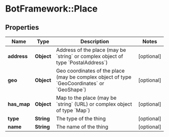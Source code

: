 # BotFramework::Place

## Properties
Name | Type | Description | Notes
------------ | ------------- | ------------- | -------------
**address** | **Object** | Address of the place (may be &#x60;string&#x60; or complex object of type &#x60;PostalAddress&#x60;) | [optional] 
**geo** | **Object** | Geo coordinates of the place (may be complex object of type &#x60;GeoCoordinates&#x60; or &#x60;GeoShape&#x60;) | [optional] 
**has_map** | **Object** | Map to the place (may be &#x60;string&#x60; (URL) or complex object of type &#x60;Map&#x60;) | [optional] 
**type** | **String** | The type of the thing | [optional] 
**name** | **String** | The name of the thing | [optional] 

